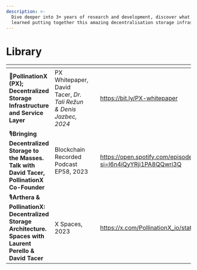 ```yaml
---
description: >-
  Dive deeper into 3+ years of research and development, discover what we
  learned putting together this amazing decentralisation storage infrastructure.
---
```


# Library

<table data-view="cards"><thead><tr><th></th><th></th><th data-hidden></th><th data-hidden data-card-target data-type="content-ref"></th></tr></thead><tbody><tr><td>📄<strong>PollinationX (PX); Decentralized Storage Infrastructure and Service Layer</strong></td><td>PX Whitepaper, David Tacer, <em>Dr. Tali Režun &#x26; Denis Jazbec, 2024</em></td><td></td><td><a href="https://bit.ly/PX-whitepaper">https://bit.ly/PX-whitepaper</a></td></tr><tr><td>🎙️<strong>Bringing Decentralized Storage to the Masses. Talk with David Tacer, PollinationX Co-Founder</strong></td><td>Blockchain Recorded Podcast EP58, 2023</td><td></td><td><a href="https://open.spotify.com/episode/6nOzF4wYNsIZKRRZqTSgaU?si=I6n4iQyYRji1PA8QQwri3Q">https://open.spotify.com/episode/6nOzF4wYNsIZKRRZqTSgaU?si=I6n4iQyYRji1PA8QQwri3Q</a></td></tr><tr><td>🎙️<strong>Arthera &#x26; PollinationX: Decentralized Storage Architecture. Spaces with Laurent Perello &#x26; David Tacer</strong></td><td>X Spaces, 2023</td><td></td><td><a href="https://x.com/PollinationX_io/status/1702710829345292787">https://x.com/PollinationX_io/status/1702710829345292787</a></td></tr></tbody></table>
